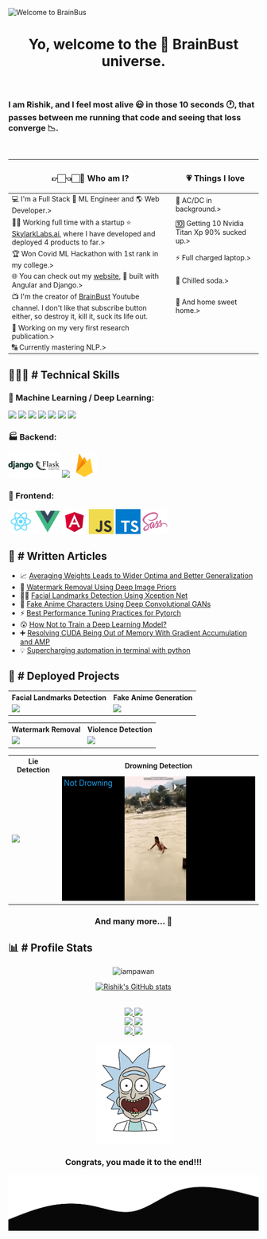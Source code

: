 
![Welcome to BrainBus](https://brain-bust.web.app/BrainBustArt2.6cd9335e97ff6a2fb39e.webp)

<h1 align="center">Yo, welcome to the 🧠 BrainBust universe. 
</h1>
<br>
<p align="center">
<h3>I am Rishik, and I feel most alive 😃 in those 10 seconds 🕐, that passes between me running that code and seeing that loss converge 📉. </h3>
</p>

<br>

|<h3>👉🏻👈🏻🥺 Who am I?</h3>|<h3>💗 Things I love</h3>|
|--|--|
|💻 I'm a Full Stack 🤖 ML Engineer and 🌎 Web Developer.>| 🎸 AC/DC in background.>|
|👷‍♂️ Working full time with a startup ⭐ [SkylarkLabs.ai](https://skylarklabs.ai/), where I have developed and deployed 4 products to far.>|🔟 Getting 10 Nvidia Titan Xp 90% sucked up.>
|🏆 Won Covid ML Hackathon with 1st rank in my college.>|⚡ Full charged laptop.>|
|🌐 You can check out my [website](https://brain-bust.web.app/home), 🔨 built with Angular and Django.>|🥤 Chilled soda.>|
|📺 I'm the creator of [BrainBust](https://www.youtube.com/channel/UCdbcIkMaFdRVYXm76TH6qiw) Youtube channel. I don't like that subscribe button either, so destroy it, kill it, suck its life out.|🏡 And home sweet home.>|
|📰 Working on my very first research publication.>|
|🔠 Currently mastering NLP.>|

## 👨🏻‍🏫 # Technical Skills
### 🤖 Machine Learning / Deep Learning:
<a href="http://pytorch.org/"><code><img height="50" src="https://www.pngitem.com/pimgs/m/31-310639_pytorch-logo-png-transparent-png.png" /></code></a>
<a href="https://www.tensorflow.org/"><code><img height="50" src="https://3.bp.blogspot.com/-d-nV7xJRmpw/Xo328dcAx3I/AAAAAAAAC7Q/qlqJOle6XIosJ3CGIDJ04F3Voh1iXDg0gCLcBGAsYHQ/s1600/TF_FullColor_Icon.jpg" /></code></a>
<a href="https://keras.io/"><code><img height="50" src="https://img.stackshare.io/service/5601/keras.png" /></code></a>
<a href="https://mxnet.apache.org/versions/1.7.0/"><code><img height="50" src="https://dyltqmyl993wv.cloudfront.net/assets/stacks/mxnet/img/mxnet-stack-220x234.png" /></code></a>
<a href="https://opencv.org/"><code><img height="50" src="https://3.bp.blogspot.com/-yvrV6MUueGg/ToICp0YIDPI/AAAAAAAAADg/SYKg4dWpyC43AAfrDwBTR0VYmYT0QshEgCPcBGAYYCw/s1600/OpenCV_Logo.png" /></code></a>
<a href="https://scikit-learn.org/stable/"><code><img height="50" src="https://p7.hiclipart.com/preview/309/384/987/scikit-learn-python-computer-icons-scikit-image-machine-learning-learning.jpg" /></code></a>
<a href="https://matplotlib.org/"><code><img height="50" src="https://static.javatpoint.com/tutorial/matplotlib/images/matplotlib-tutorial.png" /></code></a>
### 🏭 Backend:
<a href="https://www.djangoproject.com/"><code><img height="50" src="https://raw.githubusercontent.com/github/explore/80688e429a7d4ef2fca1e82350fe8e3517d3494d/topics/django/django.png" /></code></a>
<a href="https://flask.palletsprojects.com/en/1.1.x/"><code><img height="50" src="https://raw.githubusercontent.com/github/explore/80688e429a7d4ef2fca1e82350fe8e3517d3494d/topics/flask/flask.png" /></code></a>
<a href="https://fastapi.tiangolo.com/"><code><img height="50" src="https://www.programmableweb.com/sites/default/files/styles/facebook_scale_width_200/public/FastAPI%20Python%20Framework_0.jpg?itok=8KCFxxCo" /></code></a>
<a href="http://firebase.com/"><code><img height="50" src="https://raw.githubusercontent.com/github/explore/80688e429a7d4ef2fca1e82350fe8e3517d3494d/topics/firebase/firebase.png" /></code></a>
### 🌄 Frontend: 
<a href="https://reactjs.org/"><code><img height="50" src="https://raw.githubusercontent.com/github/explore/80688e429a7d4ef2fca1e82350fe8e3517d3494d/topics/react/react.png" /></code></a> 
<a href="http://vuejs.org/"><code><img height="50" src="https://raw.githubusercontent.com/github/explore/80688e429a7d4ef2fca1e82350fe8e3517d3494d/topics/vue/vue.png" /></code></a> 
<a href="http://angular.io/"><code><img height="50" src="https://raw.githubusercontent.com/github/explore/80688e429a7d4ef2fca1e82350fe8e3517d3494d/topics/angular/angular.png" /></code></a>
<a href="https://developer.mozilla.org/en-US/docs/Web/JavaScript"><code><img height="50" src="https://raw.githubusercontent.com/github/explore/80688e429a7d4ef2fca1e82350fe8e3517d3494d/topics/javascript/javascript.png" /></code></a> 
<a href="https://www.typescriptlang.org/"><code><img height="50" src="https://raw.githubusercontent.com/github/explore/80688e429a7d4ef2fca1e82350fe8e3517d3494d/topics/typescript/typescript.png" /></code></a>
<a href="https://sass-lang.com/"><code><img height="50" src="https://raw.githubusercontent.com/github/explore/80688e429a7d4ef2fca1e82350fe8e3517d3494d/topics/sass/sass.png" /></code></a>

## 📝 # Written Articles
- 📈 [Averaging Weights Leads to Wider Optima and Better Generalization](https://brainbust.medium.com/averaging-weights-leads-to-wider-optima-and-better-generalization-8e79d0f3fbd2)
- 🌊 [Watermark Removal Using Deep Image Priors](https://brainbust.medium.com/watermark-removal-using-deep-image-priors-d37f87a9ca1)
- 👦🏻 [Facial Landmarks Detection Using Xception Net](https://medium.com/swlh/facial-landmarks-detection-using-xception-net-908b8b80f758)
- 🎨 [Fake Anime Characters Using Deep Convolutional GANs](https://brainbust.medium.com/fake-anime-characters-using-deep-convolutional-gans-aee697a7b489)
- ⚡ [Best Performance Tuning Practices for Pytorch](https://medium.com/swlh/best-performance-tuning-practices-for-pytorch-3ef06329d5fe)
- 😮 [How Not to Train a Deep Learning Model?](https://medium.com/swlh/how-not-to-train-a-deep-learning-model-34bd63deb704)
- ➕ [Resolving CUDA Being Out of Memory With Gradient Accumulation and AMP](https://towardsdatascience.com/i-am-so-done-with-cuda-out-of-memory-c62f42947dca)
- 💡 [Supercharging automation in terminal with python](https://brainbust.medium.com/supercharging-automation-in-terminal-with-python-4be87cb82514)
## 🔨 # Deployed Projects


<table>
 <tr>
 <th>Facial Landmarks Detection</th><th>Fake Anime Generation</th>
 </tr>
 <tr>
  <td>
  <img height="250" src="https://github.com/braindotai/Facial-Landmarks-Detection-Pytorch/raw/master/output.gif"/>
  </td>
  <td>
  <img height="250" src="https://miro.medium.com/max/875/1*NsGVggLKopPfYLEum_c_oA.png"/>
  </td>
</tr>
</table>

<table>
<tr>
<th>Watermark Removal</th><th>Violence Detection</th>
</tr>
<tr>
<td>
<img height="320" src="https://raw.githubusercontent.com/braindotai/Watermark-Removal-using-Deep-Image-Priors-with-Pytorch/master/final_outputs.webp"/>
</td>
<td>
<img height="320" src="https://github.com/braindotai/SkylarkLabs-Violence-Detection/blob/master/output.gif"/>
</td>
</tr>
</table>

<table>
<tr>
<th>Lie Detection</th><th>Drowning Detection</th>
</tr>
<tr>
<td>
<img height="250" src="https://github.com/braindotai/SkylarkLabs-Lie-Detection/raw/master/output.gif"/>
</td>
<td>
<img height="250" src="https://github.com/braindotai/SkylarkLabs-Drowning-Detection/raw/master/output.gif"/>
</td>
</tr>
</table>

<h3 align="center">And many more... 🥱</h3>


## 📊 # Profile Stats
<p align="center"> <img src="https://komarev.com/ghpvc/?username=braindotai&label=Profile Views&color=lightgrey&style=flat" alt="iampawan" /> </p>

<div align="center">
<a href="https://github.com/braindotai">
 <img src="https://github-readme-stats.vercel.app/api?username=braindotai&show_icons=true&count_private=true&theme=dark&line_height=35" alt="Rishik's GitHub stats"/>
</a>
</div>

<br>
<br>
<div align="center">
<a href="https://github.com/braindotai/Facial-Landmarks-Detection-Pytorch">
  <img src="https://github-readme-stats.vercel.app/api/pin/?username=braindotai&repo=Facial-Landmarks-Detection-Pytorch&theme=dark" />
</a>
<a href="https://github.com/braindotai/Watermark-Removal-Pytorch">
 <img src="https://github-readme-stats.vercel.app/api/pin/?username=braindotai&repo=Watermark-Removal-Pytorch&theme=dark" />
</a>
</div>
<div align="center">
</a>
<a href="https://github.com/braindotai/Fake-Anime-using-DCGAN-Pytorch">
 <img src="https://github-readme-stats.vercel.app/api/pin/?username=braindotai&repo=Fake-Anime-using-DCGAN-Pytorch&theme=dark" />
</a>
<a href="https://github.com/braindotai/Deep-Learning-Scratch-Arena">
 <img src="https://github-readme-stats.vercel.app/api/pin/?username=braindotai&repo=Deep-Learning-Scratch-Arena&theme=dark" />
</a>
</div>
<div align="center">
</a>
<a href="https://github.com/braindotai/Dr-Deep">
 <img src="https://github-readme-stats.vercel.app/api/pin/?username=braindotai&repo=Dr-Deep&theme=dark" />
</a>
<a href="https://github.com/braindotai/Machine-Learning-Hackathon">
 <img src="https://github-readme-stats.vercel.app/api/pin/?username=braindotai&repo=Machine-Learning-Hackathon&theme=dark" />
</a>
</div>

<br>

<div align="center">
<img height="200" src="./images/rick.png" />
<h3>Congrats, you made it to the end!!!</h3>
</div>



<img src="./images/wave.svg/" />


